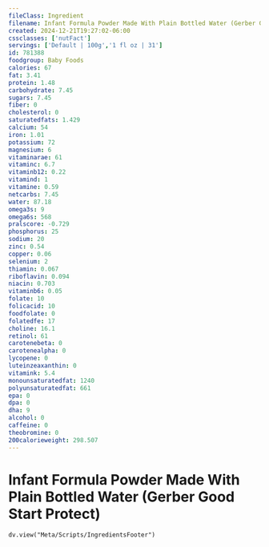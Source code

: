 ```yaml
---
fileClass: Ingredient
filename: Infant Formula Powder Made With Plain Bottled Water (Gerber Good Start Protect)
created: 2024-12-21T19:27:02-06:00
cssclasses: ['nutFact']
servings: ['Default | 100g','1 fl oz | 31']
id: 781388
foodgroup: Baby Foods
calories: 67
fat: 3.41
protein: 1.48
carbohydrate: 7.45
sugars: 7.45
fiber: 0
cholesterol: 0
saturatedfats: 1.429
calcium: 54
iron: 1.01
potassium: 72
magnesium: 6
vitaminarae: 61
vitaminc: 6.7
vitaminb12: 0.22
vitamind: 1
vitamine: 0.59
netcarbs: 7.45
water: 87.18
omega3s: 9
omega6s: 568
pralscore: -0.729
phosphorus: 25
sodium: 20
zinc: 0.54
copper: 0.06
selenium: 2
thiamin: 0.067
riboflavin: 0.094
niacin: 0.703
vitaminb6: 0.05
folate: 10
folicacid: 10
foodfolate: 0
folatedfe: 17
choline: 16.1
retinol: 61
carotenebeta: 0
carotenealpha: 0
lycopene: 0
luteinzeaxanthin: 0
vitamink: 5.4
monounsaturatedfat: 1240
polyunsaturatedfat: 661
epa: 0
dpa: 0
dha: 9
alcohol: 0
caffeine: 0
theobromine: 0
200calorieweight: 298.507
---
```


# Infant Formula Powder Made With Plain Bottled Water (Gerber Good Start Protect)

```dataviewjs
dv.view("Meta/Scripts/IngredientsFooter")
```